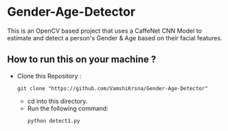 # Gender-Age-Detector
This is an OpenCV based project that uses a CaffeNet CNN Model to estimate and detect a person's Gender &amp; Age based on their facial features.


## How to run this on your machine ?


* Clone this Repository :


  ```
  git clone "https://github.com/VamshiKrsna/Gender-Age-Detector"
  ```


  * cd into this directory.
  * Run the following command:
    ```
    python detect1.py
    ```

    
